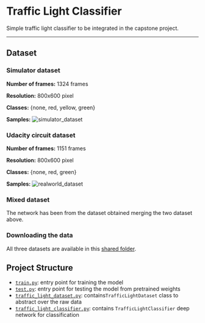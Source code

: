 # Traffic Light Classifier

Simple traffic light classifier to be integrated in the capstone project.

---

## Dataset
 
### Simulator dataset
**Number of frames:** 1324 frames

**Resolution:** 800x600 pixel 

**Classes:** {none, red, yellow, green}

**Samples:**
![simulator_dataset](img/simulator_examples.png) 


### Udacity circuit dataset
**Number of frames:** 1151 frames
 
**Resolution:** 800x600 pixel

**Classes:** {none, red, green}

**Samples:**
![realworld_dataset](img/realworld_examples.png)

### Mixed dataset

The network has been from the dataset obtained merging the two dataset above.

### Downloading the data 

All three datasets are available in this [shared folder](https://drive.google.com/open?id=0Bx9YaGcDPu3XSlMxeHlPZEIyRzQ).

## Project Structure

- [`train.py`](https://github.com/ndrplz/self-driving-car/blob/master/capstone_traffic_light_classifier/train.py): entry point for training the model
- [`test.py`](https://github.com/ndrplz/self-driving-car/blob/master/capstone_traffic_light_classifier/test.py): entry point for testing the model from pretrained weights
- [`traffic_light_dataset.py`](https://github.com/ndrplz/self-driving-car/blob/master/capstone_traffic_light_classifier/traffic_light_dataset.py): contains`TrafficLightDataset` class to abstract over the raw data
- [`traffic_light_classifier.py`](https://github.com/ndrplz/self-driving-car/blob/master/capstone_traffic_light_classifier/traffic_light_classifier.py): contains `TrafficLightClassifier` deep network for classification
